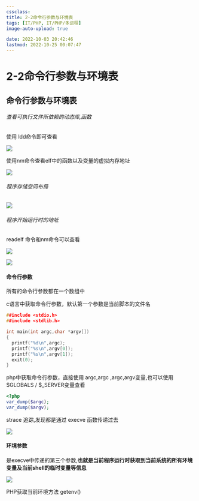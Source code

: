 ```yaml
---
cssclass:
title: 2-2命令行参数与环境表
tags: [IT/PHP, IT/PHP/多进程]
image-auto-upload: true

date: 2022-10-03 20:42:46
lastmod: 2022-10-25 00:07:47
---
```

# 2-2命令行参数与环境表

## 命令行参数与环境表

###### 查看可执行文件所依赖的动态库,函数

使用 ldd命令即可查看

![](https://cdn.jsdelivr.net/gh/ayuayue/cdn/wolai/202112272127774.png)

使用nm命令查看elf中的函数以及变量的虚拟内存地址

![](https://cdn.jsdelivr.net/gh/ayuayue/cdn/wolai/202112272136857.png)

###### 程序存储空间布局

![](https://cdn.jsdelivr.net/gh/ayuayue/cdn/wolai/202112272137549.png)

###### 程序开始运行时的地址

readelf 命令和nm命令可以查看

![](https://cdn.jsdelivr.net/gh/ayuayue/cdn/wolai/202112272141766.png)

![](https://cdn.jsdelivr.net/gh/ayuayue/cdn/wolai/202112272142187.png)

#### 命令行参数

所有的命令行参数都在一个数组中

c语言中获取命令行参数，默认第一个参数是当前脚本的文件名

```C
##include <stdio.h>
##include <stdlib.h>

int main(int argc,char *argv[])
{
  printf("%d\n",argc);
  printf("%s\n",argv[0]);
  printf("%s\n",argv[1]);
  exit(0);
}
```

php中获取命令行参数，直接使用 argc,argc ,argc,argv变量,也可以使用 $GLOBALS / $_SERVER变量查看

```PHP
<?php
var_dump($argc);
var_dump($argv);
```

strace 追踪,发现都是通过 execve 函数传递过去

![](https://cdn.jsdelivr.net/gh/ayuayue/cdn/wolai/202112272212406.png)

#### 环境参数

是execve中传递的第三个参数,**也就是当前程序运行时获取到当前系统的所有环境变量及当前shell的临时变量等信息**

![](https://cdn.jsdelivr.net/gh/ayuayue/cdn/wolai/202112272225900.png)

PHP获取当前环境方法 getenv()
